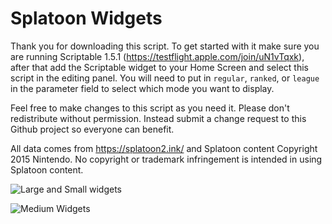 # Splatoon Widgets

Thank you for downloading this script. To get started with it make sure you are running Scriptable 1.5.1 (https://testflight.apple.com/join/uN1vTqxk), after that add the Scriptable widget to your Home Screen and select this script in the editing panel. You will need to put in `regular`, `ranked`, or `league` in the parameter field to select which mode you want to display.

Feel free to make changes to this script as you need it. Please don't redistribute without permission. Instead submit a change request to this Github project so everyone can benefit.

All data comes from https://splatoon2.ink/ and Splatoon content Copyright 2015 Nintendo. No copyright or trademark infringement is intended in using Splatoon content.

![Large and Small widgets](https://github.com/trevormkay/splatoon-widgets/blob/master/Screenshot%201.png?raw=true)

![Medium Widgets](https://github.com/trevormkay/splatoon-widgets/blob/master/Screenshot%202.png?raw=true)
